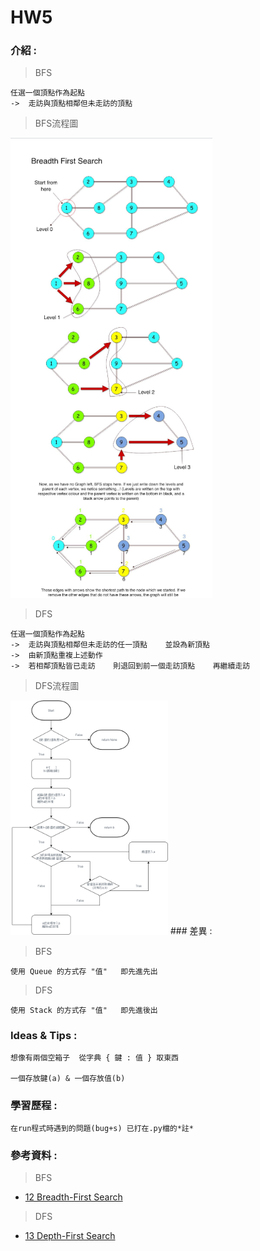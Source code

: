 # HW5
### 介紹 :
> BFS

    任選一個頂點作為起點
    ->  走訪與頂點相鄰但未走訪的頂點
> BFS流程圖

![](https://github.com/David1874/algorithm/blob/master/images/BFS.png)
> DFS

    任選一個頂點作為起點
    ->  走訪與頂點相鄰但未走訪的任一頂點    並設為新頂點
    ->  由新頂點重複上述動作
    ->  若相鄰頂點皆已走訪    則退回到前一個走訪頂點    再繼續走訪
> DFS流程圖

<img src='https://github.com/David1874/algorithm/blob/master/images/DFS.png' width=50%>
### 差異 :

>BFS

    使用 Queue 的方式存 "值"   即先進先出
>DFS

    使用 Stack 的方式存 "值"   即先進後出
### Ideas & Tips :

    想像有兩個空箱子  從字典 { 鍵 : 值 } 取東西

    一個存放鍵(a) & 一個存放值(b)
### 學習歷程 :

    在run程式時遇到的問題(bug+s) 已打在.py檔的*註*


### 參考資料 :

>   BFS
*   [12 Breadth-First Search](http://isee.scu.edu.tw/mod/url/view.php?id=547569)
>   DFS
*   [13 Depth-First Search](http://isee.scu.edu.tw/mod/url/view.php?id=549479)
